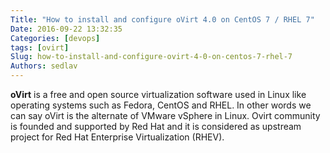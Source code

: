 ```yaml
---
Title: "How to install and configure oVirt 4.0 on CentOS 7 / RHEL 7"
Date: 2016-09-22 13:32:35
Categories: [devops]
tags: [ovirt]
Slug: how-to-install-and-configure-ovirt-4-0-on-centos-7-rhel-7
Authors: sedlav
---
```


**oVirt** is a free and open source virtualization software used in Linux like operating systems such as Fedora,  CentOS and RHEL. In other words we can say oVirt is the alternate of VMware vSphere in Linux. Ovirt community is founded and supported by Red Hat and it is considered as upstream project for Red Hat Enterprise Virtualization (RHEV).
